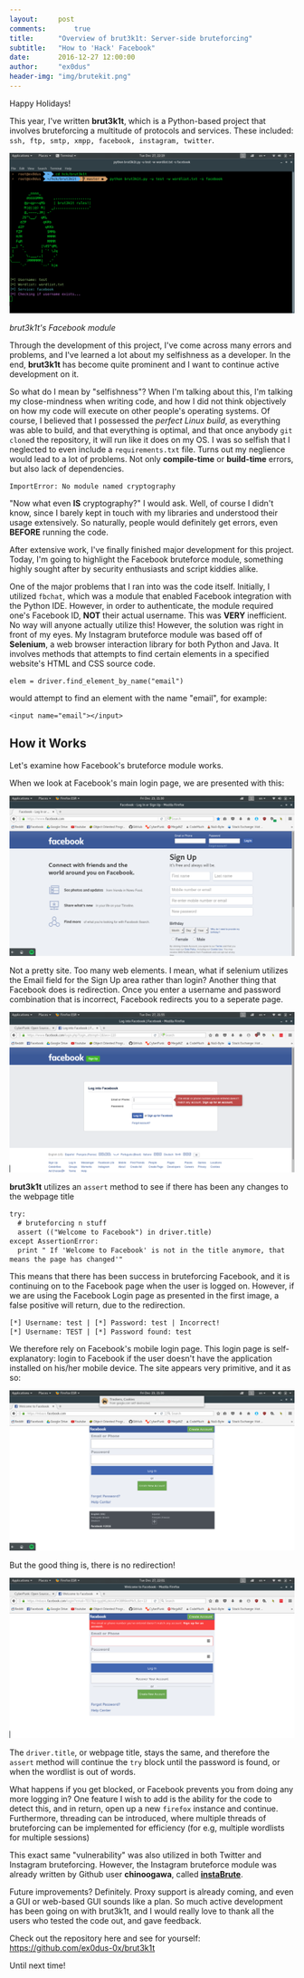 ```yaml
---
layout:     post
comments:		true
title:      "Overview of brut3k1t: Server-side bruteforcing"
subtitle:   "How to 'Hack' Facebook"
date:       2016-12-27 12:00:00
author:     "ex0dus"
header-img: "img/brutekit.png"
---
```


Happy Holidays!

This year, I've written __brut3k1t__, which is a Python-based project that involves bruteforcing a multitude of protocols and services.
These included: `ssh, ftp, smtp, xmpp, facebook, instagram, twitter`.

![](/img/FacebookBrutekit/brutekit.png)

_brut3k1t's Facebook module_

Through the development of this project, I've come across many errors and problems, and I've learned a lot about my selfishness as a developer. In the end, __brut3k1t__ has become quite prominent and I want to continue active development on it.

So what do I mean by "selfishness"? When I'm talking about this, I'm talking my close-mindness when writing code, and how I did not think objectively on how my code will execute on other people's operating systems. Of course, I believed that I possessed the _perfect Linux build_, as everything was able to build, and that everything is optimal, and that once anybody `git clone`d the repository, it will run like it does on my OS. I was so selfish that I neglected to even include a `requirements.txt` file.  Turns out my neglience would lead to a lot of problems. Not only __compile-time__ or __build-time__ errors, but also lack of dependencies.

    ImportError: No module named cryptography

"Now what even __IS__ cryptography?" I would ask. Well, of course I didn't know, since I barely kept in touch with my libraries and understood their usage extensively. So naturally, people would definitely get errors, even __BEFORE__ running the code.

After extensive work, I've finally finished major development for this project. Today, I'm going to highlight the Facebook bruteforce module, something highly sought after by security enthusiasts and script kiddies alike.

One of the major problems that I ran into was the code itself. Initially, I utilized `fbchat`, which was a module that enabled Facebook integration with the Python IDE. However, in order to authenticate, the module required one's Facebook ID, __NOT__ their actual username. This was __VERY__ inefficient. No way will anyone actually utilize this! However, the solution was right in front of my eyes. My Instagram bruteforce module was based off of __Selenium__, a web browser interaction library for both Python and Java. It involves methods that attempts to find certain elements in a specified website's HTML and CSS source code.

    elem = driver.find_element_by_name("email")

would attempt to find an element with the name "email", for example:

    <input name="email"></input>


## How it Works

Let's examine how Facebook's bruteforce module works.

When we look at Facebook's main login page, we are presented with this:

![](/img/FacebookBrutekit/facebook1.png )

Not a pretty site. Too many web elements. I mean, what if selenium utilizes the Email field for the Sign Up area rather than login? Another thing that Facebook does is redirection. Once you enter a username and password combination that is incorrect, Facebook redirects you to a seperate page.

![](/img/FacebookBrutekit/facebook2.png)

__brut3k1t__ utilizes an `assert` method to see if there has been any changes to the webpage title

    try:
      # bruteforcing n stuff
      assert (("Welcome to Facebook") in driver.title)
    except AssertionError:
      print " If 'Welcome to Facebook' is not in the title anymore, that means the page has changed'"

This means that there has been success in bruteforcing Facebook, and it is continuing on to the Facebook page when the user is logged on. However, if we are using the Facebook Login page as presented in the first image, a false positive will return, due to the redirection.

    [*] Username: test | [*] Password: test | Incorrect!
    [*] Username: TEST | [*] Password found: test

We therefore rely on Facebook's mobile login page. This login page is self-explanatory: login to Facebook if the user doesn't have the application installed on his/her mobile device. The site appears very primitive, and it as so:

![](/img/FacebookBrutekit/facebook3.png)

But the good thing is, there is no redirection!

![](/img/FacebookBrutekit/facebook4.png)

The `driver.title`, or webpage title, stays the same, and therefore the `assert` method will continue the `try` block until the password is found, or when the wordlist is out of words.

What happens if you get blocked, or Facebook prevents you from doing any more logging in? One feature I wish to add is the ability for the code to detect this, and in return, open up a new `firefox` instance and continue. Furthermore, threading can be introduced, where multiple threads of bruteforcing can be implemented for efficiency (for e.g, multiple wordlists for multiple sessions)

This exact same "vulnerability" was also utilized in both Twitter and Instagram bruteforcing. However, the Instagram bruteforce module was already written by Github user __chinoogawa__, called [__instaBrute__](https://github.com/chinoogawa/instaBrute).

Future improvements? Definitely. Proxy support is already coming, and even a GUI or web-based GUI sounds like a plan. So much active development has been going on with brut3k1t, and I would really love to thank all the users who tested the code out, and gave feedback.

Check out the repository here and see for yourself: https://github.com/ex0dus-0x/brut3k1t

Until next time!
